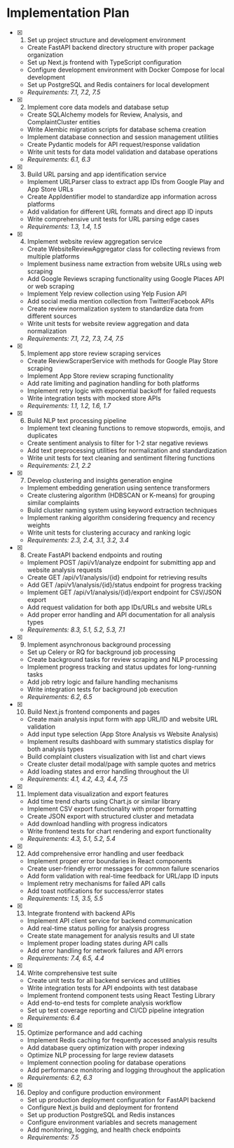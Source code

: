 # Implementation Plan

- [x] 1. Set up project structure and development environment
  - Create FastAPI backend directory structure with proper package organization
  - Set up Next.js frontend with TypeScript configuration
  - Configure development environment with Docker Compose for local development
  - Set up PostgreSQL and Redis containers for local development
  - _Requirements: 7.1, 7.2, 7.5_

- [x] 2. Implement core data models and database setup
  - Create SQLAlchemy models for Review, Analysis, and ComplaintCluster entities
  - Write Alembic migration scripts for database schema creation
  - Implement database connection and session management utilities
  - Create Pydantic models for API request/response validation
  - Write unit tests for data model validation and database operations
  - _Requirements: 6.1, 6.3_

- [x] 3. Build URL parsing and app identification service
  - Implement URLParser class to extract app IDs from Google Play and App Store URLs
  - Create AppIdentifier model to standardize app information across platforms
  - Add validation for different URL formats and direct app ID inputs
  - Write comprehensive unit tests for URL parsing edge cases
  - _Requirements: 1.3, 1.4, 1.5_

- [x] 4. Implement website review aggregation service
  - Create WebsiteReviewAggregator class for collecting reviews from multiple platforms
  - Implement business name extraction from website URLs using web scraping
  - Add Google Reviews scraping functionality using Google Places API or web scraping
  - Implement Yelp review collection using Yelp Fusion API
  - Add social media mention collection from Twitter/Facebook APIs
  - Create review normalization system to standardize data from different sources
  - Write unit tests for website review aggregation and data normalization
  - _Requirements: 7.1, 7.2, 7.3, 7.4, 7.5_

- [x] 5. Implement app store review scraping services
  - Create ReviewScraperService with methods for Google Play Store scraping
  - Implement App Store review scraping functionality
  - Add rate limiting and pagination handling for both platforms
  - Implement retry logic with exponential backoff for failed requests
  - Write integration tests with mocked store APIs
  - _Requirements: 1.1, 1.2, 1.6, 1.7_

- [x] 6. Build NLP text processing pipeline
  - Implement text cleaning functions to remove stopwords, emojis, and duplicates
  - Create sentiment analysis to filter for 1-2 star negative reviews
  - Add text preprocessing utilities for normalization and standardization
  - Write unit tests for text cleaning and sentiment filtering functions
  - _Requirements: 2.1, 2.2_

- [x] 7. Develop clustering and insights generation engine
  - Implement embedding generation using sentence transformers
  - Create clustering algorithm (HDBSCAN or K-means) for grouping similar complaints
  - Build cluster naming system using keyword extraction techniques
  - Implement ranking algorithm considering frequency and recency weights
  - Write unit tests for clustering accuracy and ranking logic
  - _Requirements: 2.3, 2.4, 3.1, 3.2, 3.4_

- [x] 8. Create FastAPI backend endpoints and routing
  - Implement POST /api/v1/analyze endpoint for submitting app and website analysis requests
  - Create GET /api/v1/analysis/{id} endpoint for retrieving results
  - Add GET /api/v1/analysis/{id}/status endpoint for progress tracking
  - Implement GET /api/v1/analysis/{id}/export endpoint for CSV/JSON export
  - Add request validation for both app IDs/URLs and website URLs
  - Add proper error handling and API documentation for all analysis types
  - _Requirements: 8.3, 5.1, 5.2, 5.3, 7.1_

- [x] 9. Implement asynchronous background processing
  - Set up Celery or RQ for background job processing
  - Create background tasks for review scraping and NLP processing
  - Implement progress tracking and status updates for long-running tasks
  - Add job retry logic and failure handling mechanisms
  - Write integration tests for background job execution
  - _Requirements: 6.2, 6.5_

- [x] 10. Build Next.js frontend components and pages
  - Create main analysis input form with app URL/ID and website URL validation
  - Add input type selection (App Store Analysis vs Website Analysis)
  - Implement results dashboard with summary statistics display for both analysis types
  - Build complaint clusters visualization with list and chart views
  - Create cluster detail modal/page with sample quotes and metrics
  - Add loading states and error handling throughout the UI
  - _Requirements: 4.1, 4.2, 4.3, 4.4, 7.5_

- [x] 11. Implement data visualization and export features
  - Add time trend charts using Chart.js or similar library
  - Implement CSV export functionality with proper formatting
  - Create JSON export with structured cluster and metadata
  - Add download handling with progress indicators
  - Write frontend tests for chart rendering and export functionality
  - _Requirements: 4.3, 5.1, 5.2, 5.4_

- [x] 12. Add comprehensive error handling and user feedback
  - Implement proper error boundaries in React components
  - Create user-friendly error messages for common failure scenarios
  - Add form validation with real-time feedback for URL/app ID inputs
  - Implement retry mechanisms for failed API calls
  - Add toast notifications for success/error states
  - _Requirements: 1.5, 3.5, 5.5_

- [x] 13. Integrate frontend with backend APIs
  - Implement API client service for backend communication
  - Add real-time status polling for analysis progress
  - Create state management for analysis results and UI state
  - Implement proper loading states during API calls
  - Add error handling for network failures and API errors
  - _Requirements: 7.4, 6.5, 4.4_

- [x] 14. Write comprehensive test suite
  - Create unit tests for all backend services and utilities
  - Write integration tests for API endpoints with test database
  - Implement frontend component tests using React Testing Library
  - Add end-to-end tests for complete analysis workflow
  - Set up test coverage reporting and CI/CD pipeline integration
  - _Requirements: 6.4_

- [x] 15. Optimize performance and add caching
  - Implement Redis caching for frequently accessed analysis results
  - Add database query optimization with proper indexing
  - Optimize NLP processing for large review datasets
  - Implement connection pooling for database operations
  - Add performance monitoring and logging throughout the application
  - _Requirements: 6.2, 6.3_

- [x] 16. Deploy and configure production environment
  - Set up production deployment configuration for FastAPI backend
  - Configure Next.js build and deployment for frontend
  - Set up production PostgreSQL and Redis instances
  - Configure environment variables and secrets management
  - Add monitoring, logging, and health check endpoints
  - _Requirements: 7.5_
